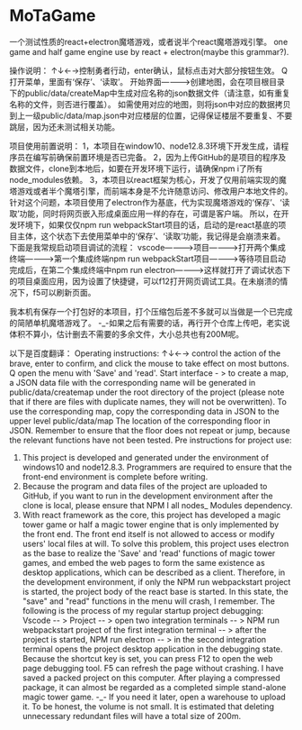 # MoTaGame
一个测试性质的react+electron魔塔游戏，或者说半个react魔塔游戏引擎。
one game and half game engine use by react + electron(maybe this grammar?).

操作说明：
↑↓←→控制勇者行动，enter确认，鼠标点击对大部分按钮生效。
Q打开菜单，里面有‘保存’、‘读取’。
开始界面————>创建地图，会在项目根目录下的public/data/createMap中生成对应名称的json数据文件（请注意，如有重复名称的文件，则否进行覆盖）。
如需使用对应的地图，则将json中对应的数据拷贝到上一级public/data/map.json中对应楼层的位置，记得保证楼层不要重复、不要跳层，因为还未测试相关功能。

项目使用前置说明：
1，本项目在window10、node12.8.3环境下开发生成，请程序员在编写前确保前置环境是否已完备。
2，因为上传GitHub的是项目的程序及数据文件，clone到本地后，如要在开发环境下运行，请确保npm i了所有node_modules依赖。
3，本项目以react框架为核心，开发了仅用前端实现的魔塔游戏或者半个魔塔引擎，而前端本身是不允许随意访问、修改用户本地文件的。
针对这个问题，本项目使用了electron作为基底，代为实现魔塔游戏的‘保存’、‘读取’功能，同时将网页嵌入形成桌面应用一样的存在，可谓是客户端。
所以，在开发环境下，如果仅仅npm run webpackStart项目的话，启动的是react基底的项目主体，这个状态下去使用菜单中的‘保存’、‘读取’功能，我记得是会崩溃来着。
下面是我常规启动项目调试的流程：
vscode————>项目————>打开两个集成终端————>第一个集成终端npm run webpackStart项目————>等待项目启动完成后，在第二个集成终端中npm run electron————>这样就打开了调试状态下的项目桌面应用，因为设置了快捷键，可以f12打开网页调试工具。在未崩溃的情况下，f5可以刷新页面。

我本机有保存一个打包好的本项目，打个压缩包后差不多就可以当做是一个已完成的简陋单机魔塔游戏了。
-_-如果之后有需要的话，再行开个仓库上传吧，老实说体积不算小，估计删去不需要的多余文件，大小总共也有200M呢。


以下是百度翻译：
Operating instructions:
↑↓←→ control the action of the brave, enter to confirm, and click the mouse to take effect on most buttons.
Q open the menu with 'Save' and 'read'.
Start interface - > to create a map, a JSON data file with the corresponding name will be generated in public/data/createmap under the root directory of the project (please note that if there are files with duplicate names, they will not be overwritten).
To use the corresponding map, copy the corresponding data in JSON to the upper level public/data/map The location of the corresponding floor in JSON. Remember to ensure that the floor does not repeat or jump, because the relevant functions have not been tested.
Pre instructions for project use:
1. This project is developed and generated under the environment of windows10 and node12.8.3. Programmers are required to ensure that the front-end environment is complete before writing.
2. Because the program and data files of the project are uploaded to GitHub, if you want to run in the development environment after the clone is local, please ensure that NPM I all nodes_ Modules dependency.
3. With react framework as the core, this project has developed a magic tower game or half a magic tower engine that is only implemented by the front end. The front end itself is not allowed to access or modify users' local files at will.
To solve this problem, this project uses electron as the base to realize the 'Save' and 'read' functions of magic tower games, and embed the web pages to form the same existence as desktop applications, which can be described as a client.
Therefore, in the development environment, if only the NPM run webpackstart project is started, the project body of the react base is started. In this state, the "save" and "read" functions in the menu will crash, I remember.
The following is the process of my regular startup project debugging:
Vscode -- > Project -- > open two integration terminals -- > NPM run webpackstart project of the first integration terminal -- > after the project is started, NPM run electron -- > in the second integration terminal opens the project desktop application in the debugging state. Because the shortcut key is set, you can press F12 to open the web page debugging tool. F5 can refresh the page without crashing.
I have saved a packed project on this computer. After playing a compressed package, it can almost be regarded as a completed simple stand-alone magic tower game.
-_- If you need it later, open a warehouse to upload it. To be honest, the volume is not small. It is estimated that deleting unnecessary redundant files will have a total size of 200m.